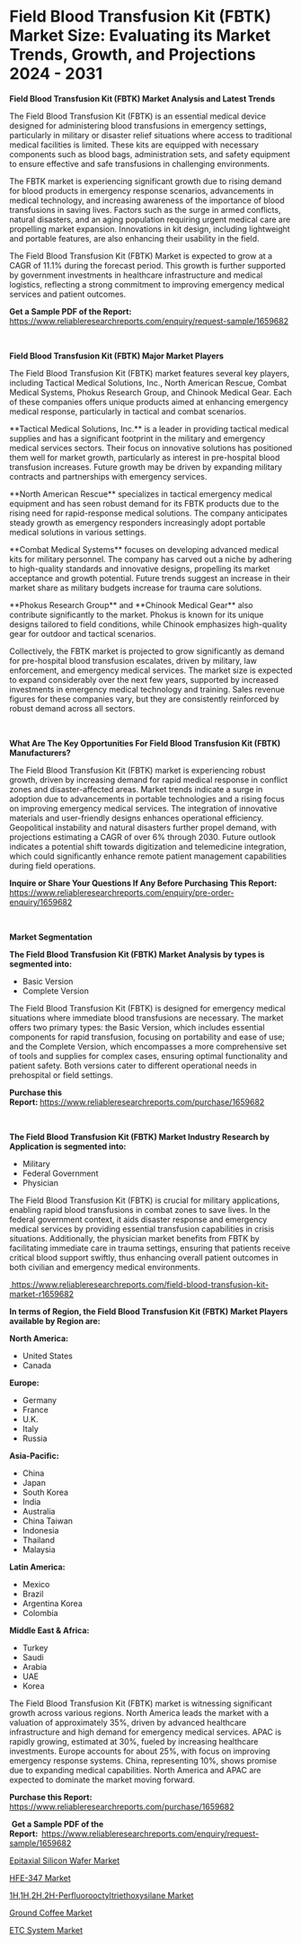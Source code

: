 <p><h1>Field Blood Transfusion Kit (FBTK) Market Size: Evaluating its Market Trends, Growth, and Projections 2024 - 2031</h1></p><p><strong>Field Blood Transfusion Kit (FBTK) Market Analysis and Latest Trends</strong></p>
<p><p>The Field Blood Transfusion Kit (FBTK) is an essential medical device designed for administering blood transfusions in emergency settings, particularly in military or disaster relief situations where access to traditional medical facilities is limited. These kits are equipped with necessary components such as blood bags, administration sets, and safety equipment to ensure effective and safe transfusions in challenging environments. </p><p>The FBTK market is experiencing significant growth due to rising demand for blood products in emergency response scenarios, advancements in medical technology, and increasing awareness of the importance of blood transfusions in saving lives. Factors such as the surge in armed conflicts, natural disasters, and an aging population requiring urgent medical care are propelling market expansion. Innovations in kit design, including lightweight and portable features, are also enhancing their usability in the field. </p><p>The Field Blood Transfusion Kit (FBTK) Market is expected to grow at a CAGR of 11.1% during the forecast period. This growth is further supported by government investments in healthcare infrastructure and medical logistics, reflecting a strong commitment to improving emergency medical services and patient outcomes.</p></p>
<p><strong>Get a Sample PDF of the Report:&nbsp;</strong> <a href="https://www.reliableresearchreports.com/enquiry/request-sample/1659682?utm_campaign=31&utm_medium=2&utm_source=Github&utm_content=ia&utm_term=28092024&utm_id=field-blood-transfusion-kit-fbtk">https://www.reliableresearchreports.com/enquiry/request-sample/1659682</a></p>
<p>&nbsp;</p>
<p><strong>Field Blood Transfusion Kit (FBTK) Major Market Players</strong></p>
<p><p>The Field Blood Transfusion Kit (FBTK) market features several key players, including Tactical Medical Solutions, Inc., North American Rescue, Combat Medical Systems, Phokus Research Group, and Chinook Medical Gear. Each of these companies offers unique products aimed at enhancing emergency medical response, particularly in tactical and combat scenarios.</p><p>**Tactical Medical Solutions, Inc.** is a leader in providing tactical medical supplies and has a significant footprint in the military and emergency medical services sectors. Their focus on innovative solutions has positioned them well for market growth, particularly as interest in pre-hospital blood transfusion increases. Future growth may be driven by expanding military contracts and partnerships with emergency services.</p><p>**North American Rescue** specializes in tactical emergency medical equipment and has seen robust demand for its FBTK products due to the rising need for rapid-response medical solutions. The company anticipates steady growth as emergency responders increasingly adopt portable medical solutions in various settings.</p><p>**Combat Medical Systems** focuses on developing advanced medical kits for military personnel. The company has carved out a niche by adhering to high-quality standards and innovative designs, propelling its market acceptance and growth potential. Future trends suggest an increase in their market share as military budgets increase for trauma care solutions.</p><p>**Phokus Research Group** and **Chinook Medical Gear** also contribute significantly to the market. Phokus is known for its unique designs tailored to field conditions, while Chinook emphasizes high-quality gear for outdoor and tactical scenarios.</p><p>Collectively, the FBTK market is projected to grow significantly as demand for pre-hospital blood transfusion escalates, driven by military, law enforcement, and emergency medical services. The market size is expected to expand considerably over the next few years, supported by increased investments in emergency medical technology and training. Sales revenue figures for these companies vary, but they are consistently reinforced by robust demand across all sectors.</p></p>
<p>&nbsp;</p>
<p><strong>What Are The Key Opportunities For Field Blood Transfusion Kit (FBTK) Manufacturers?</strong></p>
<p><p>The Field Blood Transfusion Kit (FBTK) market is experiencing robust growth, driven by increasing demand for rapid medical response in conflict zones and disaster-affected areas. Market trends indicate a surge in adoption due to advancements in portable technologies and a rising focus on improving emergency medical services. The integration of innovative materials and user-friendly designs enhances operational efficiency. Geopolitical instability and natural disasters further propel demand, with projections estimating a CAGR of over 6% through 2030. Future outlook indicates a potential shift towards digitization and telemedicine integration, which could significantly enhance remote patient management capabilities during field operations.</p></p>
<p><strong>Inquire or Share Your Questions If Any Before Purchasing This Report:</strong> <a href="https://www.reliableresearchreports.com/enquiry/pre-order-enquiry/1659682?utm_campaign=31&utm_medium=2&utm_source=Github&utm_content=ia&utm_term=28092024&utm_id=field-blood-transfusion-kit-fbtk">https://www.reliableresearchreports.com/enquiry/pre-order-enquiry/1659682</a></p>
<p>&nbsp;</p>
<p><strong>Market Segmentation</strong></p>
<p><strong>The Field Blood Transfusion Kit (FBTK) Market Analysis by types is segmented into:</strong></p>
<p><ul><li>Basic Version</li><li>Complete Version</li></ul></p>
<p><p>The Field Blood Transfusion Kit (FBTK) is designed for emergency medical situations where immediate blood transfusions are necessary. The market offers two primary types: the Basic Version, which includes essential components for rapid transfusion, focusing on portability and ease of use; and the Complete Version, which encompasses a more comprehensive set of tools and supplies for complex cases, ensuring optimal functionality and patient safety. Both versions cater to different operational needs in prehospital or field settings.</p></p>
<p><strong>Purchase this Report:&nbsp;</strong><a href="https://www.reliableresearchreports.com/purchase/1659682?utm_campaign=31&utm_medium=2&utm_source=Github&utm_content=ia&utm_term=28092024&utm_id=field-blood-transfusion-kit-fbtk">https://www.reliableresearchreports.com/purchase/1659682</a></p>
<p>&nbsp;</p>
<p><strong>The Field Blood Transfusion Kit (FBTK) Market Industry Research by Application is segmented into:</strong></p>
<p><ul><li>Military</li><li>Federal Government</li><li>Physician</li></ul></p>
<p><p>The Field Blood Transfusion Kit (FBTK) is crucial for military applications, enabling rapid blood transfusions in combat zones to save lives. In the federal government context, it aids disaster response and emergency medical services by providing essential transfusion capabilities in crisis situations. Additionally, the physician market benefits from FBTK by facilitating immediate care in trauma settings, ensuring that patients receive critical blood support swiftly, thus enhancing overall patient outcomes in both civilian and emergency medical environments.</p></p>
<p><a href="https://www.reliableresearchreports.com/field-blood-transfusion-kit-market-r1659682?utm_campaign=31&utm_medium=2&utm_source=Github&utm_content=ia&utm_term=28092024&utm_id=field-blood-transfusion-kit-fbtk">&nbsp;https://www.reliableresearchreports.com/field-blood-transfusion-kit-market-r1659682</a></p>
<p><strong>In terms of Region, the Field Blood Transfusion Kit (FBTK) Market Players available by Region are:</strong></p>
<p>
    <p> <strong> North America: </strong>
        <ul>
            <li>United States</li>
            <li>Canada</li>
        </ul>
        </p> 
    <p> <strong> Europe: </strong>
        <ul>
            <li>Germany</li>
            <li>France</li>
            <li>U.K.</li>
            <li>Italy</li>
            <li>Russia</li>
        </ul>
        </p> 
    <p> <strong> Asia-Pacific: </strong>
        <ul>
            <li>China</li>
            <li>Japan</li>
            <li>South Korea</li>
            <li>India</li>
            <li>Australia</li>
            <li>China Taiwan</li>
            <li>Indonesia</li>
            <li>Thailand</li>
            <li>Malaysia</li>
        </ul>
        </p> 
    <p> <strong> Latin America: </strong>
        <ul>
            <li>Mexico</li>
            <li>Brazil</li>
            <li>Argentina Korea</li>
            <li>Colombia</li>
        </ul>
        </p> 
    <p> <strong> Middle East & Africa: </strong>
        <ul>
            <li>Turkey</li>
            <li>Saudi</li>
            <li>Arabia</li>
            <li>UAE</li>
            <li>Korea</li>
        </ul>
    </p>
    </p>
<p><p>The Field Blood Transfusion Kit (FBTK) market is witnessing significant growth across various regions. North America leads the market with a valuation of approximately 35%, driven by advanced healthcare infrastructure and high demand for emergency medical services. APAC is rapidly growing, estimated at 30%, fueled by increasing healthcare investments. Europe accounts for about 25%, with focus on improving emergency response systems. China, representing 10%, shows promise due to expanding medical capabilities. North America and APAC are expected to dominate the market moving forward.</p></p>
<p><strong>Purchase this Report: </strong><a href="https://www.reliableresearchreports.com/purchase/1659682?utm_campaign=31&utm_medium=2&utm_source=Github&utm_content=ia&utm_term=28092024&utm_id=field-blood-transfusion-kit-fbtk">https://www.reliableresearchreports.com/purchase/1659682</a></p>
<p>&nbsp;<strong>Get a Sample PDF of the Report:&nbsp;&nbsp;</strong><a href="https://www.reliableresearchreports.com/enquiry/request-sample/1659682?utm_campaign=31&utm_medium=2&utm_source=Github&utm_content=ia&utm_term=28092024&utm_id=field-blood-transfusion-kit-fbtk">https://www.reliableresearchreports.com/enquiry/request-sample/1659682</a></p>
<p><strong></strong></p>
<p><p><a href="https://issuu.com/reportprime-2/docs/epitaxial-silicon-wafer-market-size_5741c3b85ef7b0?utm_campaign=31&utm_medium=2&utm_source=Github&utm_content=ia&utm_term=28092024&utm_id=field-blood-transfusion-kit-fbtk">Epitaxial Silicon Wafer Market</a></p><p><a href="https://github.com/ArnisaBaku06/Market-Research-Report-List-1/blob/main/hfe-347-market.md?utm_campaign=31&utm_medium=2&utm_source=Github&utm_content=ia&utm_term=28092024&utm_id=field-blood-transfusion-kit-fbtk">HFE-347 Market</a></p><p><a href="https://github.com/LeaJustin54/Market-Research-Report-List-1/blob/main/1h1h2h2h-perfluorooctyltriethoxysilane-market.md?utm_campaign=31&utm_medium=2&utm_source=Github&utm_content=ia&utm_term=28092024&utm_id=field-blood-transfusion-kit-fbtk">1H,1H,2H,2H-Perfluorooctyltriethoxysilane Market</a></p><p><a href="https://www.linkedin.com/pulse/why-should-you-invest-ground-coffee-market-trends-leading-x6tvc?utm_campaign=31&utm_medium=2&utm_source=Github&utm_content=ia&utm_term=28092024&utm_id=field-blood-transfusion-kit-fbtk">Ground Coffee Market</a></p><p><a href="https://issuu.com/reportprime-2/docs/etc-system-market-size-2030.pptx_a1bcea77d60ed1?utm_campaign=31&utm_medium=2&utm_source=Github&utm_content=ia&utm_term=28092024&utm_id=field-blood-transfusion-kit-fbtk">ETC System Market</a></p></p>